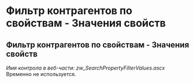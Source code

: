 ﻿---
description: 2.4.7
---
# Фильтр контрагентов по свойствам - Значения свойств
## Фильтр контрагентов по свойствам - Значения свойств
*Имя контрола в веб-части: zw_SearchPropertyFilterValues.ascx*
Временно не используется.
